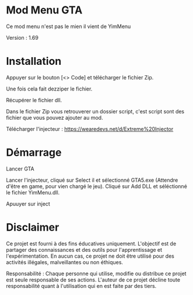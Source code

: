 # Mod Menu GTA 

Ce mod menu n'est pas le mien il vient de YimMenu

Version : 1.69

# Installation

Appuyer sur le bouton [<> Code] et télécharger le fichier Zip.

Une fois cela fait dezziper le fichier.

Récupérer le fichier dll.

Dans le fichier Zip vous retrouverer un dossier script, c'est script sont des fichier que vous pouvez ajouter au mod.

Télécharger l'injecteur : https://wearedevs.net/d/Extreme%20Injector

 # Démarrage

Lancer GTA

Lancer l'injecteur, cliqué sur Select il et sélectionné GTA5.exe (Attendre d'être en game, pour vien chargé le jeu).
Cliqué sur Add DLL et séléctionné le fichier YimMenu.dll.

Apuuyer sur inject 

# Disclaimer

Ce projet est fourni à des fins éducatives uniquement. L'objectif est de partager des connaissances et des outils pour l'apprentissage et l'expérimentation. En aucun cas, ce projet ne doit être utilisé pour des activités illégales, malveillantes ou non éthiques.

Responsabilité : Chaque personne qui utilise, modifie ou distribue ce projet est seule responsable de ses actions. L'auteur de ce projet décline toute responsabilité quant à l'utilisation qui en est faite par des tiers.
